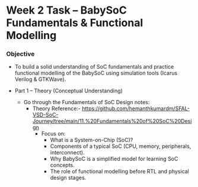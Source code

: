 # Week 2 Task – BabySoC Fundamentals & Functional Modelling

### Objective
- To build a solid understanding of SoC fundamentals and practice functional modelling of the BabySoC using simulation tools (Icarus Verilog & GTKWave).

- Part 1 – Theory (Conceptual Understanding)
   - Go through the Fundamentals of SoC Design notes:
       - Theory Reference:- https://github.com/hemanthkumardm/SFAL-VSD-SoC-Journey/tree/main/11.%20Fundamentals%20of%20SoC%20Design  
            - Focus on:
               - What is a System-on-Chip (SoC)?
               - Components of a typical SoC (CPU, memory, peripherals, interconnect).
               - Why BabySoC is a simplified model for learning SoC concepts.
               - The role of functional modelling before RTL and physical design stages.
